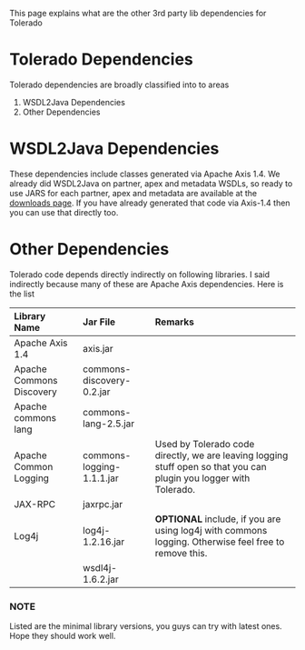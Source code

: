 This page explains what are the other 3rd party lib dependencies for Tolerado

# Tolerado Dependencies #

Tolerado dependencies are broadly classified into to areas

  1. WSDL2Java Dependencies
  1. Other Dependencies


# WSDL2Java Dependencies #

These dependencies include classes generated via Apache Axis 1.4. We already did WSDL2Java on partner, apex and metadata WSDLs, so ready to use JARS for each partner, apex and metadata are available at the [downloads page](http://code.google.com/p/tolerado-salesforce-web-services-client-wrappers/downloads/list). If you have already generated that code via Axis-1.4 then you can use that directly too.

# Other Dependencies #

Tolerado code depends directly indirectly on following libraries. I said indirectly because many of these are Apache Axis dependencies. Here is the list

| **Library Name** | **Jar File** | **Remarks** |
|:-----------------|:-------------|:------------|
| Apache Axis 1.4  | axis.jar     |             |
| Apache Commons Discovery | commons-discovery-0.2.jar  |             |
| Apache commons lang | commons-lang-2.5.jar |             |
| Apache Common Logging | commons-logging-1.1.1.jar | Used by Tolerado code directly, we are leaving logging stuff open so that you can plugin you logger with Tolerado. |
| JAX-RPC          | jaxrpc.jar   |             |
| Log4j            | log4j-1.2.16.jar | **OPTIONAL** include, if you are using log4j with commons logging. Otherwise feel free to remove this. |
|                  | wsdl4j-1.6.2.jar |             |

### NOTE ###
Listed are the minimal library versions, you guys can try with latest ones. Hope they should work well.